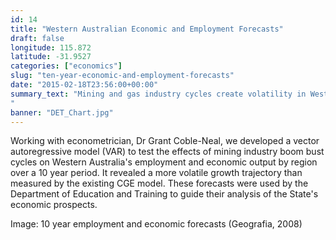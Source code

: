 ```yaml
---
id: 14
title: "Western Australian Economic and Employment Forecasts"
draft: false
longitude: 115.872
latitude: -31.9527
categories: ["economics"]
slug: "ten-year-economic-and-employment-forecasts"
date: "2015-02-18T23:56:00+00:00"
summary_text: "Mining and gas industry cycles create volatility in Western Australia's employment and economic output
"
banner: "DET_Chart.jpg"
---
```


Working with econometrician, Dr Grant Coble-Neal, we developed a vector autoregressive model (VAR) to test the effects of mining industry boom bust cycles on Western Australia's employment and economic output by region over a 10 year period. It revealed a more volatile growth trajectory than measured by the existing CGE model. These forecasts were used by the Department of Education and Training to guide their analysis of the State's economic prospects.

Image: 10 year employment and economic forecasts (Geografia, 2008)
